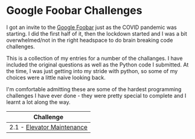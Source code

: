 # Google Foobar Challenges

I got an invite to the [Google Foobar](https://medium.com/plutonic-services/things-you-should-know-about-google-foobar-invitation-703a535bf30f) just as the COVID pandemic was starting. I did the first half of it, then the lockdown started and I was a bit overwhelmed/not in the right headspace to do brain breaking code challenges.

This is a collection of my entries for a number of the challanges. I have included the original questions as well as the Python code I submitted. At the time, I was just getting into my stride with python, so some of my choices were a little naive looking back. 

I'm comfortable admitting these are some of the hardest programming challenges I have ever done - they were pretty special to complete and I learnt a lot along the way.

| Challenge                                                   |
| ------------------------------------------------------------|
| 2.1 - [Elevator Maintenance](https://github.com/readikus/code-samples/blob/main/google-foo-bar/Challenge_2_1_Elevator_Maintenance.ipynb) |

